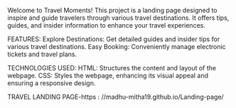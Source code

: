 Welcome to Travel Moments! This project is a landing page designed to inspire and guide travelers through various travel destinations.
It offers tips, guides, and insider information to enhance your travel experiences.

FEATURES:
Explore Destinations: Get detailed guides and insider tips for various travel destinations.
Easy Booking: Conveniently manage electronic tickets and travel plans.

TECHNOLOGIES USED:
HTML: Structures the content and layout of the webpage.
CSS: Styles the webpage, enhancing its visual appeal and ensuring a responsive design.

TRAVEL LANDING PAGE-https : //madhu-mitha19.github.io/Landing-page/
